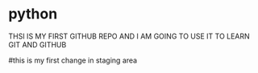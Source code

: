 # python
THSI IS MY FIRST GITHUB REPO
AND I AM GOING TO USE IT TO
LEARN GIT AND GITHUB

#this is my first change in staging area
